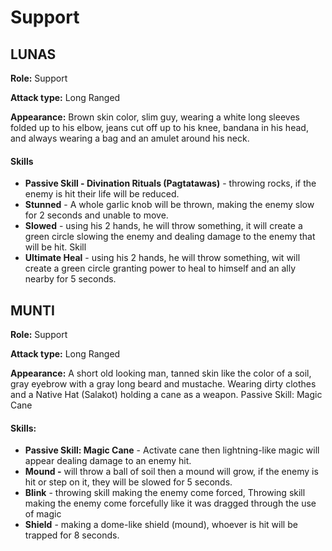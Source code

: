 # Support

## LUNAS

**Role:** Support

**Attack type:** Long Ranged

**Appearance:** Brown skin color, slim guy, wearing a white long sleeves folded up to his elbow, jeans cut off up to his knee, bandana in his head, and always wearing a bag and an amulet around his neck.

#### Skills

* **Passive Skill - Divination Rituals (Pagtatawas)** - throwing rocks, if the enemy is hit their life will be reduced.
* **Stunned** - A whole garlic knob will be thrown, making the enemy slow for 2 seconds and unable to move.
* **Slowed** - using his 2 hands, he will throw something, it will create a green circle slowing the enemy and dealing damage to the enemy that will be hit. Skill
* **Ultimate Heal** - using his 2 hands, he will throw something, wit will create a green circle granting power to heal to himself and an ally nearby for 5 seconds.

## MUNTI

**Role:** Support

**Attack type:** Long Ranged

**Appearance:** A short old looking man, tanned skin like the color of a soil, gray eyebrow with a gray long beard and mustache. Wearing dirty clothes and a Native Hat (Salakot) holding a cane as a weapon. Passive Skill: Magic Cane

#### Skills:

* **Passive Skill: Magic Cane** - Activate cane then lightning-like magic will appear dealing damage to an enemy hit.&#x20;
* **Mound -** will throw a ball of soil then a mound will grow, if the enemy is hit or step on it, they will be slowed for 5 seconds.
* **Blink** - throwing skill making the enemy come forced, Throwing skill making the enemy come forcefully like it was dragged through the use of magic
* **Shield** - making a dome-like shield (mound), whoever is hit will be trapped for 8 seconds.





